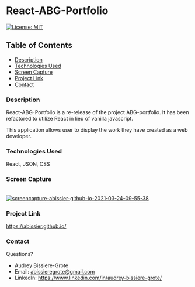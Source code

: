 # React-ABG-Portfolio
[![License: MIT](https://img.shields.io/badge/License-MIT-yellow.svg)](https://opensource.org/licenses/MIT)

## Table of Contents
* [Description](#description)
* [Technologies Used](#technologies-used)
* [Screen Capture](#Screen-Capture)
* [Project Link](#project-Link)
* [Contact](#contact)


### Description 

React-ABG-Portfolio is a re-release of the project ABG-portfolio. It has been refactored to utilize React in lieu of vanilla javascript. 

This application allows user to display the work they have created as a web developer. 

### Technologies Used
React, JSON, CSS

### Screen Capture
<br>
<a href="https://ibb.co/gyh2rZX"><img src="https://i.ibb.co/wyjkdhb/screencapture-abissier-github-io-2021-03-24-09-55-38.png" alt="screencapture-abissier-github-io-2021-03-24-09-55-38" border="0"></a>

### Project Link
https://abissier.github.io/

### Contact 
Questions? 

* Audrey Bissiere-Grote
* Email: abissieregrote@gmail.com
* LinkedIn: https://www.linkedin.com/in/audrey-bissiere-grote/
